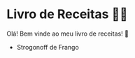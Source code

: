 # Livro de Receitas :man_cook:

Olá! Bem vinde ao meu livro de receitas! :call_me_hand:

+ Strogonoff de Frango